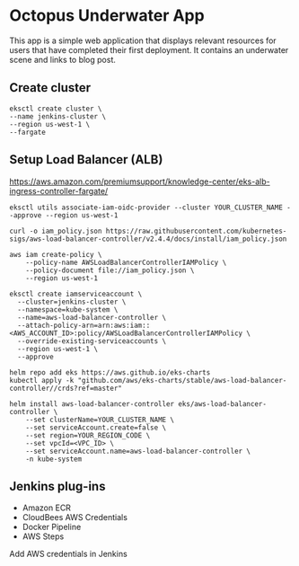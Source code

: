 # Octopus Underwater App

This app is a simple web application that displays relevant resources for users that have completed their first deployment. It contains an underwater scene and links to blog post.

## Create cluster
```
eksctl create cluster \
--name jenkins-cluster \
--region us-west-1 \
--fargate
```
## Setup Load Balancer (ALB)
https://aws.amazon.com/premiumsupport/knowledge-center/eks-alb-ingress-controller-fargate/

```
eksctl utils associate-iam-oidc-provider --cluster YOUR_CLUSTER_NAME --approve --region us-west-1
```
```
curl -o iam_policy.json https://raw.githubusercontent.com/kubernetes-sigs/aws-load-balancer-controller/v2.4.4/docs/install/iam_policy.json
```
```
aws iam create-policy \
    --policy-name AWSLoadBalancerControllerIAMPolicy \
    --policy-document file://iam_policy.json \
    --region us-west-1
```
```
eksctl create iamserviceaccount \
  --cluster=jenkins-cluster \
  --namespace=kube-system \
  --name=aws-load-balancer-controller \
  --attach-policy-arn=arn:aws:iam::<AWS_ACCOUNT_ID>:policy/AWSLoadBalancerControllerIAMPolicy \
  --override-existing-serviceaccounts \
  --region us-west-1 \
  --approve
```
```
helm repo add eks https://aws.github.io/eks-charts
kubectl apply -k "github.com/aws/eks-charts/stable/aws-load-balancer-controller//crds?ref=master"
```
```
helm install aws-load-balancer-controller eks/aws-load-balancer-controller \
    --set clusterName=YOUR_CLUSTER_NAME \
    --set serviceAccount.create=false \
    --set region=YOUR_REGION_CODE \
    --set vpcId=<VPC_ID> \
    --set serviceAccount.name=aws-load-balancer-controller \
    -n kube-system
```
## Jenkins plug-ins
- Amazon ECR
- CloudBees AWS Credentials
- Docker Pipeline
- AWS Steps

Add AWS credentials in Jenkins